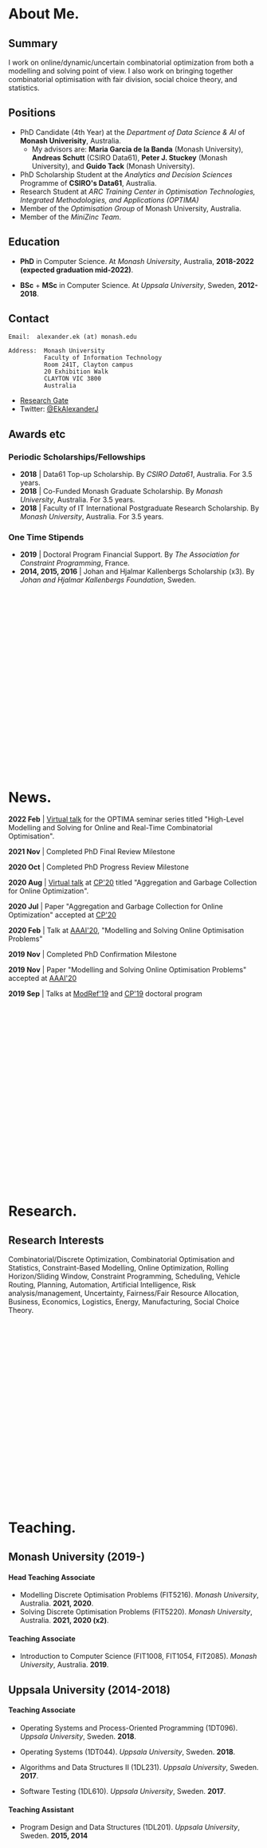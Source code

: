 <a id="about-me"></a>
<br><br>

# About Me.

## Summary

I work on online/dynamic/uncertain combinatorial optimization from both a modelling and solving point of view.
I also work on bringing together combinatorial optimisation with fair division, social choice theory, and statistics.

## Positions

- PhD Candidate (4th Year) at the *Department of Data Science & AI* of **Monash Univerisity**, Australia.
  - My advisors are: **Maria Garcia de la Banda** (Monash University), **Andreas Schutt** (CSIRO Data61), **Peter J. Stuckey** (Monash University), and **Guido Tack** (Monash University).
- PhD Scholarship Student at the *Analytics and Decision Sciences* Programme of **CSIRO's Data61**, Australia.
- Research Student at *ARC Training Center in Optimisation Technologies, Integrated Methodologies, and Applications (OPTIMA)*
- Member of the *Optimisation Group* of Monash University, Australia.
- Member of the *MiniZinc Team*.

## Education

- **PhD** in Computer Science. At *Monash University*, Australia, **2018-2022 (expected graduation mid-2022)**.

- **BSc** + **MSc** in Computer Science. At *Uppsala University*, Sweden, **2012-2018**.

## Contact

    Email:  alexander.ek (at) monash.edu

    Address:  Monash University
              Faculty of Information Technology
              Room 241T, Clayton campus
              20 Exhibition Walk
              CLAYTON VIC 3800
              Australia
              
- [Research Gate](https://www.researchgate.net/profile/Alexander-Ek)
- Twitter: [@EkAlexanderJ](https://twitter.com/EkAlexanderJ)
    
## Awards etc

### Periodic Scholarships/Fellowships

- **2018** | Data61 Top-up Scholarship. By *CSIRO Data61*, Australia. For 3.5 years.
- **2018** | Co-Funded Monash Graduate Scholarship. By *Monash University*, Australia. For 3.5 years.
- **2018** | Faculty of IT International Postgraduate Research Scholarship. By *Monash University*, Australia. For 3.5 years.

### One Time Stipends

- **2019** | Doctoral Program Financial Support. By *The Association for Constraint Programming*, France.
- **2014, 2015, 2016** | Johan and Hjalmar Kallenbergs Scholarship (x3). By *Johan and Hjalmar Kallenbergs Foundation*, Sweden.





<br><br><br><br><br><br><br><br><br><br><br><br><br><br><br><br><br><br><br>
<a id=news></a>
<br><br>

# News.

**2022 Feb** | [Virtual talk](https://youtu.be/lRwFYEfHRYI) for the OPTIMA seminar series titled "High-Level Modelling and Solving for Online and Real-Time Combinatorial Optimisation".

**2021 Nov** | Completed PhD Final Review Milestone

**2020 Oct** | Completed PhD Progress Review Milestone

**2020 Aug** | [Virtual talk](https://youtu.be/xwYy736sEGo) at [CP'20](https://cp2020.a4cp.org/) titled "Aggregation and Garbage Collection for Online Optimization".

**2020 Jul** | Paper "Aggregation and Garbage Collection for Online Optimization" accepted at [CP'20](https://cp2020.a4cp.org/)

**2020 Feb** | Talk at [AAAI'20](https://aaai.org/Conferences/AAAI-20/), "Modelling and Solving Online Optimisation Problems"

**2019 Nov** | Completed PhD Confirmation Milestone

**2019 Nov** | Paper "Modelling and Solving Online Optimisation Problems" accepted at [AAAI'20](https://aaai.org/Conferences/AAAI-20/)

**2019 Sep** | Talks at [ModRef'19](https://modref.github.io/ModRef2019) and [CP'19](https://cp2019.a4cp.org/) doctoral program

<!-- **2018 Sep** | Commenced PhD Programme at Monash University and Data61 CSIRO in Australia
 -->




<br><br><br><br><br><br><br><br><br><br><br><br><br><br><br><br><br><br><br>
<a id=research></a>
<br><br>

# Research.

## Research Interests

Combinatorial/Discrete Optimization, Combinatorial Optimisation and Statistics, Constraint-Based Modelling, Online Optimization, Rolling Horizon/Sliding Window, Constraint Programming, Scheduling, Vehicle Routing, Planning, Automation, Artificial Intelligence, Risk analysis/management, Uncertainty, Fairness/Fair Resource Allocation, Business, Economics, Logistics, Energy, Manufacturing, Social Choice Theory.

<!-- ## Current Research Projects

- (2018-) PhD Thesis Project: Modelling and Solving Online/Dynamic Combinatorial Optimization Problems
  - (2018-) Problem-Independent Online Combinatorial Optimization
    - 2 papers published
  - (2020-) Fairness on Online Combinatorial Optimizaiton

## Former Research Projects

- Structural anlysis of constraint models to automatically infer improvements
 -->




<br><br><br><br><br><br><br><br><br><br><br><br><br><br><br><br><br><br><br>
<a id=teaching></a>
<br><br>

# Teaching.

## Monash University (2019-)

#### Head Teaching Associate

- Modelling Discrete Optimisation Problems (FIT5216). *Monash University*, Australia. **2021, 2020**.
- Solving Discrete Optimisation Problems (FIT5220). *Monash University*, Australia. **2021, 2020 (x2)**.

#### Teaching Associate

- Introduction to Computer Science (FIT1008, FIT1054, FIT2085). *Monash University*, Australia. **2019**.

## Uppsala University (2014-2018)

#### Teaching Associate

- Operating Systems and Process-Oriented Programming (1DT096). *Uppsala University*, Sweden. **2018**.

- Operating Systems (1DT044). *Uppsala University*, Sweden. **2018**.

- Algorithms and Data Structures II (1DL231). *Uppsala University*, Sweden. **2017**.

- Software Testing (1DL610). *Uppsala University*, Sweden. **2017**.

#### Teaching Assistant

- Program Design and Data Structures (1DL201). *Uppsala University*, Sweden. **2015, 2014**





<br><br><br><br><br><br><br><br><br><br><br><br><br><br><br><br><br><br><br>
<a id="supervision-and-advising"></a>
<br><br>

# Supervision and Advising.

- Co-Supervisor for Summer Student Research Project. At *Optimisation Group, Monash University*, Australia. **2020-2021**

- Student Mentor for the Bachelors’ Programme in Computer Science. At *Uppsala University*, Sweden. **2013**





<br><br><br><br><br><br><br><br><br><br><br><br><br><br><br><br><br><br><br>
<a id=service></a>
<br><br>

# Service.

## To The University

#### Uppsala University (2016)

— Board Member of the Masters’ Programme in Computer Science. *Uppsala University*, Sweden. **Full 2016**. 

## To The Research Community

#### Journal Reviewier

— Journal of Artificial Intelligence Research (JAIR). **2020 (x2)**.





<br><br><br><br><br><br><br><br><br><br><br><br><br><br><br><br><br><br><br>
<a id=publications></a>
<br><br>

# Publications.

- [Google Scholar page](https://scholar.google.com/citations?user=qCgM_1wAAAAJ&hl).

- [Semantic Scholar page](https://www.semanticscholar.org/author/Alexander-Ek/143875013).

- [GitHub page](https://github.com/aekh).

## In Refereed Conference Proceedings [C]

- [C2] Alexander Ek, Maria Garcia de la Banda, Andreas Schutt, Peter J. Stuckey, Guido Tack. **Aggregation and Garbage Collection for Online Optimization.** *Proceedings of the Twenty-sixth International Conference on Principles and Practice of Constraint Programming (CP’20),* **2020.**
  - Topics: [Combinatorial Optimization] [Modeling Langauges] [Model Transformations]
  - Links: [[BibTex]] [[Data/Code](https://github.com/aekh/CP2020-Models)] [[Paper](https://rdcu.be/b6XYu)] [[PrePrint](https://www.researchgate.net/publication/344136812_Aggregation_and_Garbage_Collection_for_Online_Optimization)] [[Talk]((https://youtu.be/xwYy736sEGo))]
  - Related: [C1]

- [C1] Alexander Ek, Maria Garcia de la Banda, Andreas Schutt, Peter J. Stuckey, Guido Tack. **Modelling and Solving Online Optimisation Problems.** *Proceedings of the Thirty-fourth AAAI Conference on Artificial Intelligence (AAAI’20),* **2020.**
  - Topics: [Combinatorial Optimization] [Modeling Langauges] [Model Transformations]
  - Links: [[BibTex]] [[Paper](https://aaai.org/ojs/index.php/AAAI/article/view/5506)]
  - Extends: [W1] [W2]

## In Workshops, Symposia, and Similar [W]

- [W3] Alexander Ek, Maria Garcia de la Banda, Andreas Schutt, Peter J. Stuckey, Guido Tack. **Aggregation and Garbage Collection for Online Optimization.** *Doctoral Programme of the Twenty-sixth International Conference on Principles and Practice of Constraint Programming,* **2020.**
  - Topics: [Combinatorial Optimization] [Modeling Langauges] [Model Transformations]
  - Links: [[Paper]]
  - Extended version: [C2]

- [W2] Alexander Ek, Maria Garcia de la Banda, Andreas Schutt, Peter J. Stuckey, Guido Tack. **Modelling and Solving Online Optimisation Problems.** *Proceedings of the Eighteenth Workshop on Constraint Modelling and Reformulation (ModRef’19),* **2019.**
  - Topics: [Combinatorial Optimization] [Modeling Langauges] [Model Transformations]
  - Links: [[Paper](https://modref.github.io/papers/ModRef2019_Modelling%20and%20Solving%20Online%20Optimisation%20Problems.pdf)]
  - Extended version: [C1]

- [W1] Alexander Ek, Maria Garcia de la Banda, Andreas Schutt, Peter J. Stuckey, Guido Tack. **Modelling and Solving Online Optimisation Problems.** *Doctoral Program of the Twenty-fifth International Conference on Principles and Practice of Constraint Programming,* **2019.**
  - Topics: [Combinatorial Optimization] [Modeling Langauges] [Model Transformations]
  - Links: [[Paper](https://cp2019.a4cp.org/accepted_dp/10-alexander_ek.pdf)]
  - Extended version: [C1]


## Theses [T]

- [T2] Alexander Ek. MSc Thesis. **Automatic Predicate Encapsulation of Potentially Profitably Presolvable Subproblems in MiniZinc Models**. *Dept. of IT, Uppsala University*. **2018.**

- [T1] Alexander Ek. BSc Thesis. **Explanation of Counterexamples in the Context of Formal Verification**. *Dept. of IT, Uppsala University*. **2016.**
